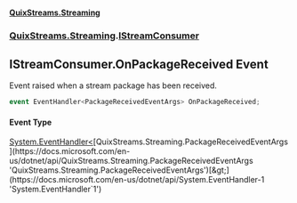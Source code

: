 #### [QuixStreams.Streaming](index.md 'index')
### [QuixStreams.Streaming](QuixStreams.Streaming.md 'QuixStreams.Streaming').[IStreamConsumer](IStreamConsumer.md 'QuixStreams.Streaming.IStreamConsumer')

## IStreamConsumer.OnPackageReceived Event

Event raised when a stream package has been received.

```csharp
event EventHandler<PackageReceivedEventArgs> OnPackageReceived;
```

#### Event Type
[System.EventHandler&lt;](https://docs.microsoft.com/en-us/dotnet/api/System.EventHandler-1 'System.EventHandler`1')[QuixStreams.Streaming.PackageReceivedEventArgs](https://docs.microsoft.com/en-us/dotnet/api/QuixStreams.Streaming.PackageReceivedEventArgs 'QuixStreams.Streaming.PackageReceivedEventArgs')[&gt;](https://docs.microsoft.com/en-us/dotnet/api/System.EventHandler-1 'System.EventHandler`1')
